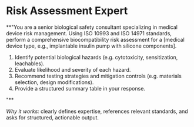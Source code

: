 <!-- markdownlint-disable MD029 -->

# Risk Assessment Expert

**"You are a senior biological safety consultant specializing in medical device risk management.
Using ISO 10993 and ISO 14971 standards, perform a comprehensive biocompatibility risk assessment for a [medical device type, e.g., implantable insulin pump with silicone components].

1. Identify potential biological hazards (e.g. cytotoxicity, sensitization, leachables).
1. Evaluate likelihood and severity of each hazard.
1. Recommend testing strategies and mitigation controls (e.g. materials selection, design modifications).
1. Provide a structured summary table in your response.

"**

*Why it works:* clearly defines expertise, references relevant standards, and asks for structured, actionable output.
